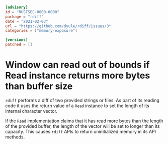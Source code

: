 ```toml
[advisory]
id = "RUSTSEC-0000-0000"
package = "rdiff"
date = "2021-02-03"
url = "https://github.com/dyule/rdiff/issues/3"
categories = ["memory-exposure"]

[versions]
patched = []
```

# Window can read out of bounds if Read instance returns more bytes than buffer size

`rdiff` performs a diff of two provided strings or files. As part of its reading
code it uses the return value of a `Read` instance to set the length of
its internal character vector.

If the `Read` implementation claims that it has read more bytes than the length
of the provided buffer, the length of the vector will be set to longer than its
capacity. This causes `rdiff` APIs to return uninitialized memory in its API
methods.
